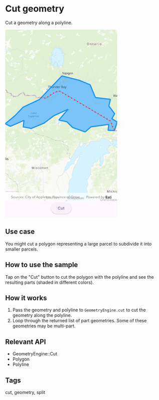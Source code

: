 # Cut geometry

Cut a geometry along a polyline.

![Image of cut geometry](cut_geometry.png)

## Use case

You might cut a polygon representing a large parcel to subdivide it into smaller parcels.

## How to use the sample

Tap on the "Cut" button to cut the polygon with the polyline and see the resulting parts (shaded in different colors).

## How it works

1. Pass the geometry and polyline to `GeometryEngine.cut` to cut the geometry along the polyline.
2. Loop through the returned list of part geometries. Some of these geometries may be multi-part.

## Relevant API

* GeometryEngine::Cut
* Polygon
* Polyline

## Tags

cut, geometry, split
